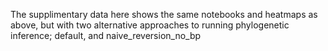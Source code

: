 The supplimentary data here shows the same notebooks and heatmaps as above, but with two alternative approaches to running phylogenetic inference; default, and naive_reversion_no_bp